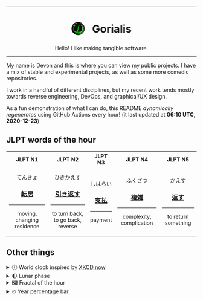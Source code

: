 ***

<h1 align="center">
<sub>
    <img src="readme/resources/avatar.png" height="36">
</sub>
&nbsp;
Gorialis
</h1>
<p align="center">
Hello! I like making tangible software.
</p>

***

My name is Devon and this is where you can view my public projects. I have a mix of stable and experimental projects, as well as some more comedic repositories.

I work in a handful of different disciplines, but my recent work tends mostly towards reverse engineering, DevOps, and graphical/UX design.

As a fun demonstration of what I can do, this README *dynamically regenerates* using GitHub Actions every hour! (it last updated at **06:10 UTC, 2020-12-23**)

<h2>JLPT words of the hour</h2>
<table>
    <tr>
        <th>JLPT N1</th>
        <th>JLPT N2</th>
        <th>JLPT N3</th>
        <th>JLPT N4</th>
        <th>JLPT N5</th>
    </tr>
    <tr>
        <td>
            <p align="center">てんきょ</p>
            <h3 align="center"><b><a href="https://jisho.org/search/%E8%BB%A2%E5%B1%85">転居</a></b></h3>
            <hr>
            <p align="center">moving,<wbr> changing residence</p>
        </td>
        <td>
            <p align="center">ひきかえす</p>
            <h3 align="center"><b><a href="https://jisho.org/search/%E5%BC%95%E3%81%8D%E8%BF%94%E3%81%99">引き返す</a></b></h3>
            <hr>
            <p align="center">to turn back,<wbr> to go back,<wbr> reverse</p>
        </td>
        <td>
            <p align="center">しはらい</p>
            <h3 align="center"><b><a href="https://jisho.org/search/%E6%94%AF%E6%89%95">支払</a></b></h3>
            <hr>
            <p align="center">payment</p>
        </td>
        <td>
            <p align="center">ふくざつ</p>
            <h3 align="center"><b><a href="https://jisho.org/search/%E8%A4%87%E9%9B%91">複雑</a></b></h3>
            <hr>
            <p align="center">complexity,<wbr> complication</p>
        </td>
        <td>
            <p align="center">かえす</p>
            <h3 align="center"><b><a href="https://jisho.org/search/%E8%BF%94%E3%81%99">返す</a></b></h3>
            <hr>
            <p align="center">to return something</p>
        </td>
    </tr>
</table>

<h2>Other things</h2>
<details>
<summary>🕕  World clock inspired by <a href="https://xkcd.com/now">XKCD now</a></summary>

> <img src="generated/now.png" width="512">

</details>
<details>
<summary>🌓 Lunar phase</summary>

The moon is approximately 31.09% through its phase (First Quarter).

</details>
<details>
<summary>&#x1f5bc; Fractal of the hour</summary>

> <img src="generated/fractal.png" width="512">

</details>
<details>
<summary>&#x23f2; Year percentage bar</summary>
<pre><code>2020 [███████████████████▁] 97.61%</code></pre>
</details>

